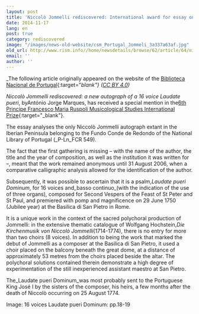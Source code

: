 ```yaml
---
layout: post
title: 'Niccolò Jommelli rediscovered: International award for essay on autograph extant at the National Library of Portugal'
date: 2014-11-17
lang: en
post: true
category: rediscovered
image: "/images/news-old-website/csm_Portugal_Jommeli_3a337a63af.jpg"
old_url: http://www.rism.info//home/newsdetails/browse/62/article/64/niccolo-jommelli-rediscovered-international-award-for-essay-on-autograph-extant-at-the-national.html
email: ''
author: ''
---
```


_The following article originally appeared on the website of the [Biblioteca Nacional de Portugal](http://www.bnportugal.pt/index.php?option=com_content&view=article&id=972:noticia-noccollo-jommelli&catid=164:2014&Itemid=994&lang=en){:target="_blank"} ([CC BY 4.0](http://creativecommons.org/licenses/by/4.0/ "external-link-new-window"))_


_Niccolò Jommelli rediscovered: a new autograph of a 16 voice Laudate pueri_, byAntónio Jorge Marques, has received a special mention in the[6th Principe Francesco Maria Ruspoli Musicological Studies International Prize](http://www.centrostudisgm.com/sito/?cat=10){:target="_blank"}.

The essay analyses the only Niccolò Jommelli autograph extant in the Iberian Peninsula belonging to the Fundo Conde de Redondo of the National Library of Portugal (_P-Ln_FCR 549).


The fact that the first gathering is missing – with the name of the author, the title and the year of composition, as well as the institution it was written for –, meant that the work remained anonymous until 31 August 2006, when a comparative calligraphic analysis allowed for the identification of the author.

Subsequently, it was possible to ascertain that it is a psalm,_Laudate pueri Dominum_, for 16 voices and_basso continuo_(with the indication of the use of three organs), composed for Second Vespers of the Feast of St Peter and St Paul, and premiered with pomp and magnificence on 29 June 1750 (Jubilee year) at the Basilica di San Pietro in Rome.

It is a unique work in the context of the sacred polychoral production of Jommelli: in the extensive thematic catalogue of Wolfgang Hochstein,_Die Kirchenmusik von Niccolò Jommelli_(1714-1774), there is no entry for more than two choirs (8 voices). In addition to being the work that marked the debut of Jommelli as a composer at the Basilica di San Pietro, it used a choir placed on the balcony beneath the great dome, at a distance of approximately 53 metres from the choirs placed beside the altar. The polychoral solutions contained therein demonstrate a high degree of experimentation of the still inexperienced assistant maestro at San Pietro.


The_Laudate pueri Dominum_was most probably sent to the Portuguese King José I by the sisters of the composer, his heirs, a few months after the death of Niccolò occurring on 25 August 1774.

Image: 16 voices Laudate pueri Dominum: pp.18-19

